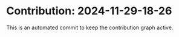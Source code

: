 # Contribution: 2024-11-29-18-26
This is an automated commit to keep the contribution graph active.
